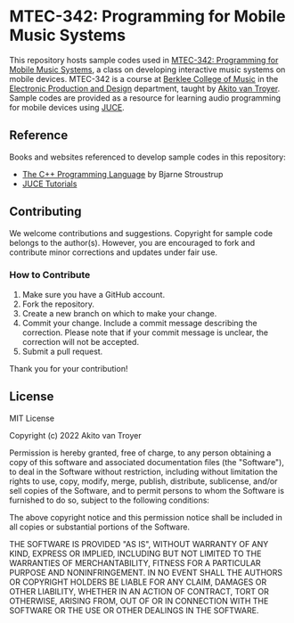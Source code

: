 # MTEC-342: Programming for Mobile Music Systems

This repository hosts sample codes used in [MTEC-342: Programming for Mobile Music Systems](https://college.berklee.edu/courses/mtec-342), a class on developing interactive music systems on mobile devices. MTEC-342 is a course at [Berklee College of Music](https://www.berklee.edu/) in the [Electronic Production and Design](https://college.berklee.edu/electronic-production-design) department, taught by [Akito van Troyer](https://vantroyer.com/). Sample codes are provided as a resource for learning audio programming for mobile devices using [JUCE](https://juce.com/).

## Reference
Books and websites referenced to develop sample codes in this repository:

- [The C++ Programming Language](https://www.informit.com/store/c-plus-plus-programming-language-9780321563842) by Bjarne Stroustrup
- [JUCE Tutorials](https://juce.com/learn/tutorials)

## Contributing
We welcome contributions and suggestions. Copyright for sample code belongs to the author(s). However, you are encouraged to fork and contribute minor corrections and updates under fair use.

### How to Contribute

1. Make sure you have a GitHub account.
2. Fork the repository.
3. Create a new branch on which to make your change.
4. Commit your change. Include a commit message describing the correction. Please note that if your commit message is unclear, the correction will not be accepted.
5. Submit a pull request.

Thank you for your contribution!

## License
MIT License

Copyright (c) 2022 Akito van Troyer

Permission is hereby granted, free of charge, to any person obtaining a copy
of this software and associated documentation files (the "Software"), to deal
in the Software without restriction, including without limitation the rights
to use, copy, modify, merge, publish, distribute, sublicense, and/or sell
copies of the Software, and to permit persons to whom the Software is
furnished to do so, subject to the following conditions:

The above copyright notice and this permission notice shall be included in all
copies or substantial portions of the Software.

THE SOFTWARE IS PROVIDED "AS IS", WITHOUT WARRANTY OF ANY KIND, EXPRESS OR
IMPLIED, INCLUDING BUT NOT LIMITED TO THE WARRANTIES OF MERCHANTABILITY,
FITNESS FOR A PARTICULAR PURPOSE AND NONINFRINGEMENT. IN NO EVENT SHALL THE
AUTHORS OR COPYRIGHT HOLDERS BE LIABLE FOR ANY CLAIM, DAMAGES OR OTHER
LIABILITY, WHETHER IN AN ACTION OF CONTRACT, TORT OR OTHERWISE, ARISING FROM,
OUT OF OR IN CONNECTION WITH THE SOFTWARE OR THE USE OR OTHER DEALINGS IN THE
SOFTWARE.
